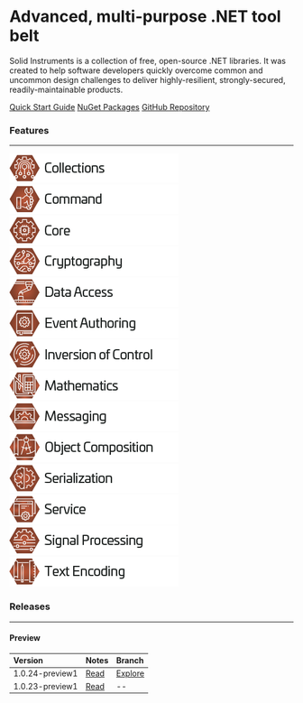 <!--
Copyright (c) RapidField LLC. Licensed under the MIT License. See LICENSE.txt in the project root for license information.
-->

# Advanced, multi-purpose .NET tool belt

Solid Instruments is a collection of free, open-source .NET libraries. It was created to help software developers quickly overcome common and uncommon design challenges to deliver highly-resilient, strongly-secured, readily-maintainable products.

<span class="linkbuttongroup">
<a class="linkbutton" href="articles/QuickStartGuide.html">Quick Start Guide</a>
<a class="linkbutton" href="https://www.nuget.org/packages?q=RapidField.SolidInstruments">NuGet Packages</a>
<a class="linkbutton" href="https://www.github.com/RapidField/solid-instruments">GitHub Repository</a>
</span>

### Features
- - -

[![Collections label](images/Label.Collections.300w.png)](https://www.solidinstruments.com/api/RapidField.SolidInstruments.Collections.html)
[![Command label](images/Label.Command.300w.png)](https://www.solidinstruments.com/api/RapidField.SolidInstruments.Command.html)
[![Core label](images/Label.Core.300w.png)](https://www.solidinstruments.com/api/RapidField.SolidInstruments.Core.html)
[![Cryptography label](images/Label.Cryptography.300w.png)](https://www.solidinstruments.com/api/RapidField.SolidInstruments.Cryptography.html)
[![Data Access label](images/Label.DataAccess.300w.png)](https://www.solidinstruments.com/api/RapidField.SolidInstruments.DataAccess.html)
[![Event Authoring label](images/Label.EventAuthoring.300w.png)](https://www.solidinstruments.com/api/RapidField.SolidInstruments.EventAuthoring.html)
[![Inversion of Control label](images/Label.InversionOfControl.300w.png)](https://www.solidinstruments.com/api/RapidField.SolidInstruments.InversionOfControl.html)
[![Mathematics label](images/Label.Mathematics.300w.png)](https://www.solidinstruments.com/api/RapidField.SolidInstruments.Mathematics.html)
[![Messaging label](images/Label.Messaging.300w.png)](https://www.solidinstruments.com/api/RapidField.SolidInstruments.Messaging.html)
[![Object Composition label](images/Label.ObjectComposition.300w.png)](https://www.solidinstruments.com/api/RapidField.SolidInstruments.ObjectComposition.html)
[![Serialization label](images/Label.Serialization.300w.png)](https://www.solidinstruments.com/api/RapidField.SolidInstruments.Serialization.html)
[![Service label](images/Label.Service.300w.png)](https://www.solidinstruments.com/api/RapidField.SolidInstruments.Service.html)
[![Signal Processing label](images/Label.SignalProcessing.300w.png)](https://www.solidinstruments.com/api/RapidField.SolidInstruments.SignalProcessing.html)
[![Text Encoding label](images/Label.TextEncoding.300w.png)](https://www.solidinstruments.com/api/RapidField.SolidInstruments.TextEncoding.html)

### Releases
- - -

#### Preview

| Version         | Notes                           | Branch                                                                                       |
| :-------------- | :------------------------------ | :------------------------------------------------------------------------------------------- |
| 1.0.24-preview1 | [Read](releasenotes/v1.0.24.md) | [Explore](https://www.github.com/RapidField/solid-instruments/tree/release/v1.0.24-preview1) |
| 1.0.23-preview1 | [Read](releasenotes/v1.0.23.md) | --                                                                                                                            |

